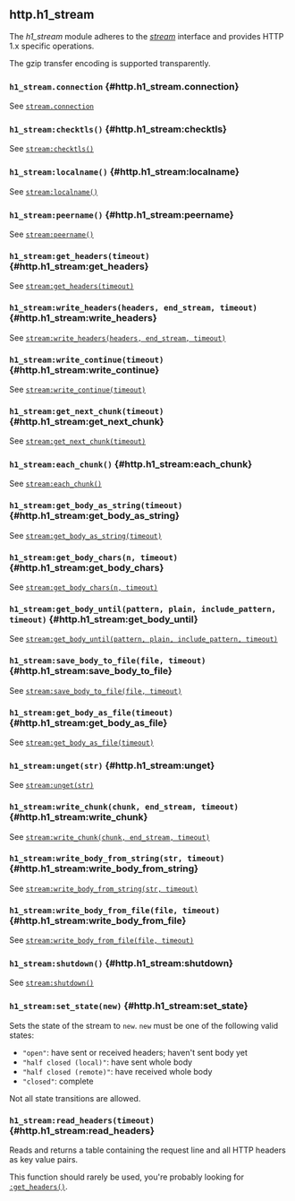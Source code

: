 ## http.h1_stream

The *h1_stream* module adheres to the [*stream*](#stream) interface and provides HTTP 1.x specific operations.

The gzip transfer encoding is supported transparently.

### `h1_stream.connection` <!-- --> {#http.h1_stream.connection}

See [`stream.connection`](#stream.connection)


### `h1_stream:checktls()` <!-- --> {#http.h1_stream:checktls}

See [`stream:checktls()`](#stream:checktls)


### `h1_stream:localname()` <!-- --> {#http.h1_stream:localname}

See [`stream:localname()`](#stream:localname)


### `h1_stream:peername()` <!-- --> {#http.h1_stream:peername}

See [`stream:peername()`](#stream:peername)


### `h1_stream:get_headers(timeout)` <!-- --> {#http.h1_stream:get_headers}

See [`stream:get_headers(timeout)`](#stream:get_headers)


### `h1_stream:write_headers(headers, end_stream, timeout)` <!-- --> {#http.h1_stream:write_headers}

See [`stream:write_headers(headers, end_stream, timeout)`](#stream:write_headers)


### `h1_stream:write_continue(timeout)` <!-- --> {#http.h1_stream:write_continue}

See [`stream:write_continue(timeout)`](#stream:write_continue)


### `h1_stream:get_next_chunk(timeout)` <!-- --> {#http.h1_stream:get_next_chunk}

See [`stream:get_next_chunk(timeout)`](#stream:get_next_chunk)


### `h1_stream:each_chunk()` <!-- --> {#http.h1_stream:each_chunk}

See [`stream:each_chunk()`](#stream:each_chunk)


### `h1_stream:get_body_as_string(timeout)` <!-- --> {#http.h1_stream:get_body_as_string}

See [`stream:get_body_as_string(timeout)`](#stream:get_body_as_string)


### `h1_stream:get_body_chars(n, timeout)` <!-- --> {#http.h1_stream:get_body_chars}

See [`stream:get_body_chars(n, timeout)`](#stream:get_body_chars)


### `h1_stream:get_body_until(pattern, plain, include_pattern, timeout)` <!-- --> {#http.h1_stream:get_body_until}

See [`stream:get_body_until(pattern, plain, include_pattern, timeout)`](#stream:get_body_until)


### `h1_stream:save_body_to_file(file, timeout)` <!-- --> {#http.h1_stream:save_body_to_file}

See [`stream:save_body_to_file(file, timeout)`](#stream:save_body_to_file)


### `h1_stream:get_body_as_file(timeout)` <!-- --> {#http.h1_stream:get_body_as_file}

See [`stream:get_body_as_file(timeout)`](#stream:get_body_as_file)


### `h1_stream:unget(str)` <!-- --> {#http.h1_stream:unget}

See [`stream:unget(str)`](#stream:unget)


### `h1_stream:write_chunk(chunk, end_stream, timeout)` <!-- --> {#http.h1_stream:write_chunk}

See [`stream:write_chunk(chunk, end_stream, timeout)`](#stream:write_chunk)


### `h1_stream:write_body_from_string(str, timeout)` <!-- --> {#http.h1_stream:write_body_from_string}

See [`stream:write_body_from_string(str, timeout)`](#stream:write_body_from_string)


### `h1_stream:write_body_from_file(file, timeout)` <!-- --> {#http.h1_stream:write_body_from_file}

See [`stream:write_body_from_file(file, timeout)`](#stream:write_body_from_file)


### `h1_stream:shutdown()` <!-- --> {#http.h1_stream:shutdown}

See [`stream:shutdown()`](#stream:shutdown)


### `h1_stream:set_state(new)` <!-- --> {#http.h1_stream:set_state}

Sets the state of the stream to `new`. `new` must be one of the following valid states:

  - `"open"`: have sent or received headers; haven't sent body yet
  - `"half closed (local)"`: have sent whole body
  - `"half closed (remote)"`: have received whole body
  - `"closed"`: complete

Not all state transitions are allowed.


### `h1_stream:read_headers(timeout)` <!-- --> {#http.h1_stream:read_headers}

Reads and returns a table containing the request line and all HTTP headers as key value pairs.

This function should rarely be used, you're probably looking for [`:get_headers()`](#http.h1_stream:get_headers).
